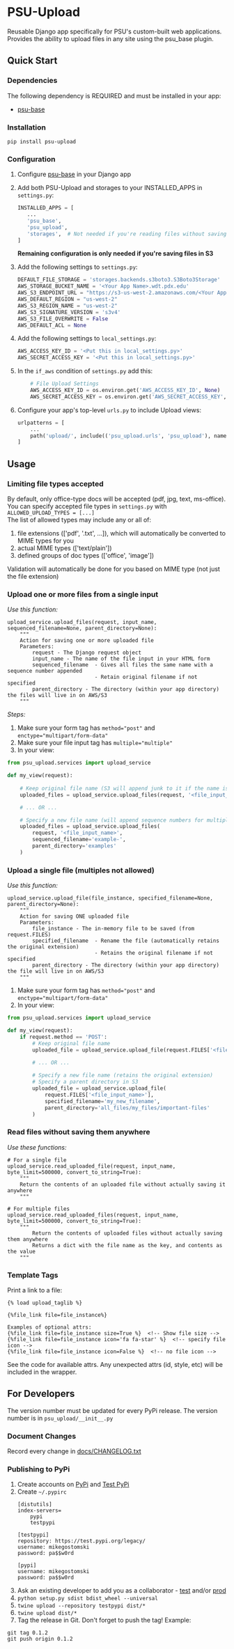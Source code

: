 # PSU-Upload
Reusable Django app specifically for PSU's custom-built web applications.  
Provides the ability to upload files in any site using the psu_base plugin.  

## Quick Start

### Dependencies
The following dependency is REQUIRED and must be installed in your app:
- [psu-base](https://pypi.org/project/psu-base/)

### Installation
```shell script
pip install psu-upload
```

### Configuration
1. Configure [psu-base](https://pypi.org/project/psu-base/) in your Django app
1. Add both PSU-Upload and storages to your INSTALLED_APPS in `settings.py`:
    ```python
    INSTALLED_APPS = [
       ...
       'psu_base',
       'psu_upload',
       'storages',  # Not needed if you're reading files without saving them in S3
    ]
    ```
   **Remaining configuration is only needed if you're saving files in S3**
   
1. Add the following settings to `settings.py`:  
    ```python
    DEFAULT_FILE_STORAGE = 'storages.backends.s3boto3.S3Boto3Storage'
    AWS_STORAGE_BUCKET_NAME = '<Your App Name>.wdt.pdx.edu'
    AWS_S3_ENDPOINT_URL = "https://s3-us-west-2.amazonaws.com/<Your App Name>.wdt.pdx.edu"
    AWS_DEFAULT_REGION = "us-west-2"
    AWS_S3_REGION_NAME = "us-west-2"
    AWS_S3_SIGNATURE_VERSION = 's3v4'
    AWS_S3_FILE_OVERWRITE = False
    AWS_DEFAULT_ACL = None
    ``` 
1. Add the following settings to `local_settings.py`:
    ```python
    AWS_ACCESS_KEY_ID = '<Put this in local_settings.py>'
    AWS_SECRET_ACCESS_KEY = '<Put this in local_settings.py>'
    ``` 
1. In the `if_aws` condition of `settings.py` add this:
    ```python
        # File Upload Settings
        AWS_ACCESS_KEY_ID = os.environ.get('AWS_ACCESS_KEY_ID', None)
        AWS_SECRET_ACCESS_KEY = os.environ.get('AWS_SECRET_ACCESS_KEY', None)
    ```
1. Configure your app's top-level `urls.py` to include Upload views:
    ```python
    urlpatterns = [
        ...
        path('upload/', include(('psu_upload.urls', 'psu_upload'), namespace='upload')),
    ]

## Usage

### Limiting file types accepted
By default, only office-type docs will be accepted (pdf, jpg, text, ms-office).
You can specify accepted file types in `settings.py` with `ALLOWED_UPLOAD_TYPES = [...]`  
The list of allowed types may include any or all of:
 1. file extensions (['pdf', '.txt', ...]), which will automatically be converted to MIME types for you
 1. actual MIME types (['text/plain'])
 1. defined groups of doc types (['office', 'image'])
 
Validation will automatically be done for you based on MIME type (not just the file extension)

### Upload one or more files from a single input
*Use this function:*
```
upload_service.upload_files(request, input_name, sequenced_filename=None, parent_directory=None):
    """
    Action for saving one or more uploaded file
    Parameters:
        request - The Django request object
        input_name - The name of the file input in your HTML form
        sequenced_filename  - Gives all files the same name with a sequence number appended
                            - Retain original filename if not specified
        parent_directory - The directory (within your app directory) the files will live in on AWS/S3
    """
```
*Steps:*
1. Make sure your form tag has `method="post"` and `enctype="multipart/form-data"`
1. Make sure your file input tag has `multiple="multiple"`
1. In your view:
```python
from psu_upload.services import upload_service

def my_view(request):
        
    # Keep original file name (S3 will append junk to it if the name is already taken)
    uploaded_files = upload_service.upload_files(request, '<file_input_name>')

    # ... OR ...

    # Specify a new file name (will append sequence numbers for multiple files)
    uploaded_files = upload_service.upload_files(
        request, '<file_input_name>',
        sequenced_filename='example-', 
        parent_directory='examples'
    )
```

### Upload a single file (multiples not allowed)
*Use this function:*
```
upload_service.upload_file(file_instance, specified_filename=None, parent_directory=None):
    """
    Action for saving ONE uploaded file
    Parameters:
        file_instance - The in-memory file to be saved (from request.FILES)
        specified_filename  - Rename the file (automatically retains the original extension)
                            - Retains the original filename if not specified
        parent_directory - The directory (within your app directory) the file will live in on AWS/S3
    """
```
1. Make sure your form tag has `method="post"` and `enctype="multipart/form-data"`
1. In your view:
```python
from psu_upload.services import upload_service

def my_view(request):
    if request.method == 'POST':
        # Keep original file name
        uploaded_file = upload_service.upload_file(request.FILES['<file_input_name>'])
    
        # ... OR ...

        # Specify a new file name (retains the original extension)
        # Specify a parent directory in S3
        uploaded_file = upload_service.upload_file(
            request.FILES['<file_input_name>'], 
            specified_filename='my_new_filename', 
            parent_directory='all_files/my_files/important-files'
        )
```

### Read files without saving them anywhere
*Use these functions:*
```
# For a single file
upload_service.read_uploaded_file(request, input_name, byte_limit=500000, convert_to_string=True):
    """
    Return the contents of an uploaded file without actually saving it anywhere
    """

# For multiple files
upload_service.read_uploaded_files(request, input_name, byte_limit=500000, convert_to_string=True):
    """
        Return the contents of uploaded files without actually saving them anywhere
        Returns a dict with the file name as the key, and contents as the value
    """
```

### Template Tags
Print a link to a file:
```
{% load upload_taglib %}

{%file_link file=file_instance%}

Examples of optional attrs:
{%file_link file=file_instance size=True %}  <!-- Show file size -->
{%file_link file=file_instance icon='fa fa-star' %}  <!-- specify file icon -->
{%file_link file=file_instance icon=False %}  <!-- no file icon -->
```
See the code for available attrs.  Any unexpected attrs (id, style, etc) will be included in the <span> wrapper.


## For Developers
The version number must be updated for every PyPi release.
The version number is in `psu_upload/__init__.py`

### Document Changes
Record every change in [docs/CHANGELOG.txt](docs/CHANGELOG.txt)

### Publishing to PyPi
1. Create accounts on [PyPi](https://pypi.org/account/register/) and [Test PyPi](https://test.pypi.org/account/register/)
1. Create `~/.pypirc`
    ```
    [distutils]
    index-servers=
        pypi
        testpypi
    
    [testpypi]
    repository: https://test.pypi.org/legacy/
    username: mikegostomski
    password: pa$$w0rd
    
    [pypi]
    username: mikegostomski
    password: pa$$w0rd
    ```
1. Ask an existing developer to add you as a collaborator - [test](https://test.pypi.org/manage/project/psu-upload/collaboration/) and/or [prod](https://pypi.org/manage/project/psu-upload/collaboration/)
1. `python setup.py sdist bdist_wheel --universal`
1. `twine upload --repository testpypi dist/*`
1. `twine upload dist/*`
1. Tag the release in Git.  Don't forget to push the tag!
Example:
```shell script
git tag 0.1.2
git push origin 0.1.2 
```